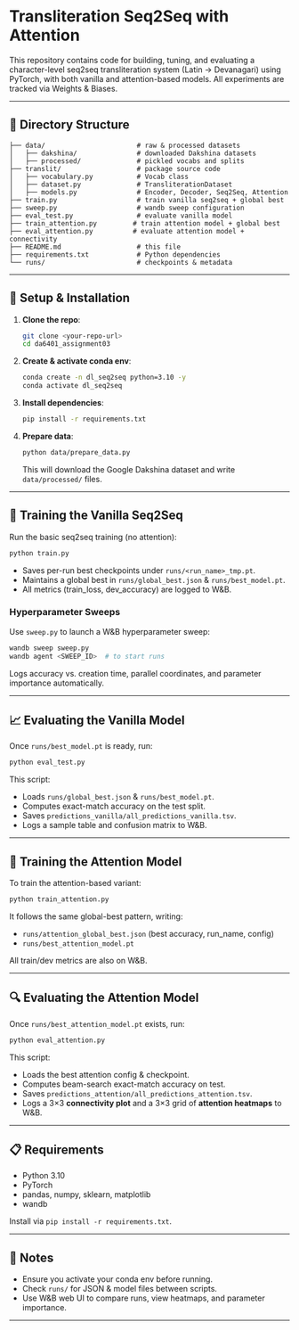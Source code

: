 # Transliteration Seq2Seq with Attention

This repository contains code for building, tuning, and evaluating a character-level seq2seq transliteration system (Latin → Devanagari) using PyTorch, with both vanilla and attention-based models. All experiments are tracked via Weights & Biases.

---

## 📂 Directory Structure

```
├── data/                       # raw & processed datasets
│   ├── dakshina/               # downloaded Dakshina datasets
│   ├── processed/              # pickled vocabs and splits
├── translit/                   # package source code
│   ├── vocabulary.py           # Vocab class
│   ├── dataset.py              # TransliterationDataset
│   ├── models.py               # Encoder, Decoder, Seq2Seq, Attention
├── train.py                    # train vanilla seq2seq + global best
├── sweep.py                    # wandb sweep configuration
├── eval_test.py                # evaluate vanilla model
├── train_attention.py         # train attention model + global best
├── eval_attention.py          # evaluate attention model + connectivity
├── README.md                   # this file
├── requirements.txt            # Python dependencies
└── runs/                       # checkpoints & metadata
```

---

## 🎯 Setup & Installation

1. **Clone the repo**:

   ```bash
   git clone <your-repo-url>
   cd da6401_assignment03
   ```

2. **Create & activate conda env**:

   ```bash
   conda create -n dl_seq2seq python=3.10 -y
   conda activate dl_seq2seq
   ```

3. **Install dependencies**:

   ```bash
   pip install -r requirements.txt
   ```

4. **Prepare data**:

   ```bash
   python data/prepare_data.py
   ```

   This will download the Google Dakshina dataset and write `data/processed/` files.

---

## 🔧 Training the Vanilla Seq2Seq

Run the basic seq2seq training (no attention):

```bash
python train.py
```

* Saves per-run best checkpoints under `runs/<run_name>_tmp.pt`.
* Maintains a global best in `runs/global_best.json` & `runs/best_model.pt`.
* All metrics (train\_loss, dev\_accuracy) are logged to W\&B.

### Hyperparameter Sweeps

Use `sweep.py` to launch a W\&B hyperparameter sweep:

```bash
wandb sweep sweep.py
wandb agent <SWEEP_ID>  # to start runs
```

Logs accuracy vs. creation time, parallel coordinates, and parameter importance automatically.

---

## 📈 Evaluating the Vanilla Model

Once `runs/best_model.pt` is ready, run:

```bash
python eval_test.py
```

This script:

* Loads `runs/global_best.json` & `runs/best_model.pt`.
* Computes exact-match accuracy on the test split.
* Saves `predictions_vanilla/all_predictions_vanilla.tsv`.
* Logs a sample table and confusion matrix to W\&B.

---

## 🔦 Training the Attention Model

To train the attention-based variant:

```bash
python train_attention.py
```

It follows the same global-best pattern, writing:

* `runs/attention_global_best.json` (best accuracy, run\_name, config)
* `runs/best_attention_model.pt`

All train/dev metrics are also on W\&B.

---

## 🔍 Evaluating the Attention Model

Once `runs/best_attention_model.pt` exists, run:

```bash
python eval_attention.py
```

This script:

* Loads the best attention config & checkpoint.
* Computes beam-search exact-match accuracy on test.
* Saves `predictions_attention/all_predictions_attention.tsv`.
* Logs a 3×3 **connectivity plot** and a 3×3 grid of **attention heatmaps** to W\&B.

---

## 📋 Requirements

* Python 3.10
* PyTorch
* pandas, numpy, sklearn, matplotlib
* wandb

Install via `pip install -r requirements.txt`.

---

## 📝 Notes

* Ensure you activate your conda env before running.
* Check `runs/` for JSON & model files between scripts.
* Use W\&B web UI to compare runs, view heatmaps, and parameter importance.

---
